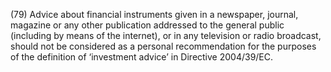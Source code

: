 (79) Advice about financial instruments given in a newspaper, journal, magazine or any other publication addressed to the general public (including by means of the internet), or in any television or radio broadcast, should not be considered as a personal recommendation for the purposes of the definition of ‘investment advice’ in Directive 2004/39/EC.